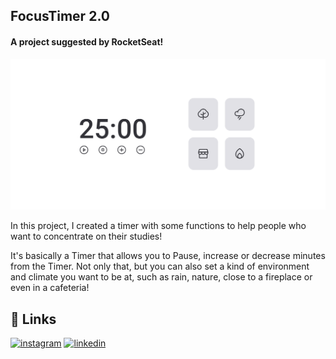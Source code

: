 ## FocusTimer 2.0

#### A project suggested by RocketSeat!  
<img src="/assets/readmepic.png">


In this project, I created a timer with some functions to help people who want to concentrate 
on their studies! 

It's basically a Timer that allows you to Pause, increase or decrease minutes from the Timer.
Not only that, but you can also set a kind of environment and climate you want to be at, such as rain, nature, close to a fireplace or even in a cafeteria! 


## 🔗 Links
[![instagram](https://img.shields.io/badge/Instagram-E4405F?style=flat-square&logo=Instagram&logoColor=white)](https://instagram.com/kielrpl1)
[![linkedin](https://img.shields.io/badge/linkedin-0A66C2?style=for-the-badge&logo=linkedin&logoColor=white)](https://www.linkedin.com/in/ezequiel-rabello-1587002aa/)

